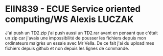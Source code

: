 # EIIN839 - ECUE Service oriented computing/WS Alexis LUCZAK

J'ai push un TD2.zip j'ai push aussi un TD2.rar avant en pensant que c'était un zip car j'avais une impossibilité de pousser les fichiers depuis mon ordinateurs malgrès un essaie avec Mr Vella.
De ce fait j'ai du upload mes fichiers depuis github et non depuis les lignes de commande.
